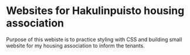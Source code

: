 # Websites for Hakulinpuisto housing association

Purpose of this webiste is to practice styling with CSS and building 
small website for my housing association to inform the tenants.
